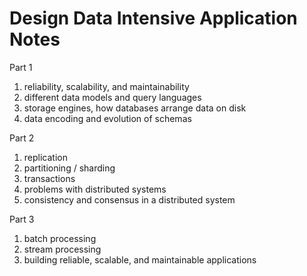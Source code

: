 # Design Data Intensive Application Notes

Part 1
1. reliability, scalability, and maintainability
2. different data models and query languages
3. storage engines, how databases arrange data on disk
4. data encoding and evolution of schemas

Part 2
1. replication
2. partitioning / sharding
3. transactions
4. problems with distributed systems
5. consistency and consensus in a distributed system

Part 3
1. batch processing
2. stream processing
3. building reliable, scalable, and maintainable applications
